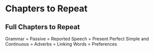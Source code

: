# Chapters to Repeat

## Full Chapters to Repeat

Grammar
    = Passive
    = Reported Speech
    = Present Perfect Simple and Continuous
    = Adverbs
    = Linking Words
    = Preferences

